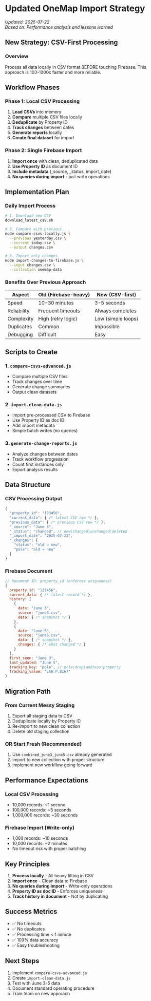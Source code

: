 # Updated OneMap Import Strategy

*Updated: 2025-07-22*  
*Based on: Performance analysis and lessons learned*

## New Strategy: CSV-First Processing

### Overview
Process all data locally in CSV format BEFORE touching Firebase. This approach is 100-1000x faster and more reliable.

## Workflow Phases

### Phase 1: Local CSV Processing
1. **Load CSVs** into memory
2. **Compare** multiple CSV files locally
3. **Deduplicate** by Property ID
4. **Track changes** between dates
5. **Generate reports** locally
6. **Create final dataset** for import

### Phase 2: Single Firebase Import
1. **Import once** with clean, deduplicated data
2. **Use Property ID** as document ID
3. **Include metadata** (_source, _status, import_date)
4. **No queries during import** - just write operations

## Implementation Plan

### Daily Import Process
```bash
# 1. Download new CSV
download_latest_csv.sh

# 2. Compare with previous
node compare-csvs-locally.js \
  --previous yesterday.csv \
  --current today.csv \
  --output changes.csv

# 3. Import only changes
node import-changes-to-firebase.js \
  --input changes.csv \
  --collection onemap-data
```

### Benefits Over Previous Approach
| Aspect | Old (Firebase-heavy) | New (CSV-first) |
|--------|---------------------|-----------------|
| Speed | 10-30 minutes | 3-5 seconds |
| Reliability | Frequent timeouts | Always completes |
| Complexity | High (retry logic) | Low (simple loops) |
| Duplicates | Common | Impossible |
| Debugging | Difficult | Easy |

## Scripts to Create

### 1. `compare-csvs-advanced.js`
- Compare multiple CSV files
- Track changes over time
- Generate change summaries
- Output clean datasets

### 2. `import-clean-data.js`
- Import pre-processed CSV to Firebase
- Use Property ID as doc ID
- Add import metadata
- Simple batch writes (no queries)

### 3. `generate-change-reports.js`
- Analyze changes between dates
- Track workflow progression
- Count first instances only
- Export analysis results

## Data Structure

### CSV Processing Output
```javascript
{
  "property_id": "123456",
  "current_data": { /* latest CSV row */ },
  "previous_data": { /* previous CSV row */ },
  "_source": "June 5",
  "_status": "changed", // new|changed|unchanged|deleted
  "_import_date": "2025-07-22",
  "_changes": {
    "status": "old → new",
    "pole": "old → new"
  }
}
```

### Firebase Document
```javascript
// Document ID: property_id (enforces uniqueness)
{
  property_id: "123456",
  current_data: { /* latest record */ },
  history: [
    {
      date: "June 3",
      source: "june3.csv",
      data: { /* snapshot */ }
    },
    {
      date: "June 5", 
      source: "june5.csv",
      data: { /* snapshot */ },
      changes: { /* what changed */ }
    }
  ],
  first_seen: "June 3",
  last_updated: "June 5",
  tracking_key: "pole", // pole|drop|address|property
  tracking_value: "LAW.P.B167"
}
```

## Migration Path

### From Current Messy Staging
1. Export all staging data to CSV
2. Deduplicate locally by Property ID
3. Re-import to new clean collection
4. Delete old staging collection

### OR Start Fresh (Recommended)
1. Use `combined_june3_june5.csv` already generated
2. Import to new collection with proper structure
3. Implement new workflow going forward

## Performance Expectations

### Local CSV Processing
- 10,000 records: ~1 second
- 100,000 records: ~5 seconds
- 1,000,000 records: ~30 seconds

### Firebase Import (Write-only)
- 1,000 records: ~10 seconds
- 10,000 records: ~2 minutes
- No timeout risk with proper batching

## Key Principles

1. **Process locally** - All heavy lifting in CSV
2. **Import once** - Clean data to Firebase
3. **No queries during import** - Write-only operations
4. **Property ID as doc ID** - Enforces uniqueness
5. **Track history in document** - Not by duplicating

## Success Metrics

- ✅ No timeouts
- ✅ No duplicates
- ✅ Processing time < 1 minute
- ✅ 100% data accuracy
- ✅ Easy troubleshooting

## Next Steps

1. Implement `compare-csvs-advanced.js`
2. Create `import-clean-data.js`
3. Test with June 3-5 data
4. Document standard operating procedure
5. Train team on new approach